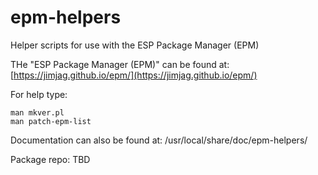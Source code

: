 # epm-helpers
Helper scripts for use with the ESP Package Manager (EPM)

THe "ESP Package Manager (EPM)" can be found at:
[https://jimjag.github.io/epm/](https://jimjag.github.io/epm/)

For help type:

    man mkver.pl
    man patch-epm-list

Documentation can also be found at:
/usr/local/share/doc/epm-helpers/

Package repo: TBD
